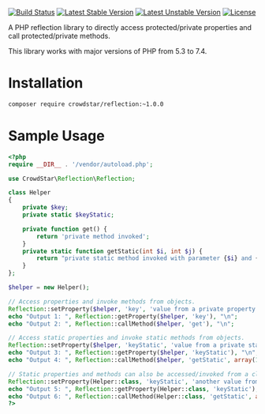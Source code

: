 [![Build Status](https://github.com/Crowdstar/reflection/workflows/Tests/badge.svg)](https://github.com/Crowdstar/reflection/actions)
[![Latest Stable Version](https://poser.pugx.org/Crowdstar/reflection/v/stable.svg)](https://packagist.org/packages/crowdstar/reflection)
[![Latest Unstable Version](https://poser.pugx.org/Crowdstar/reflection/v/unstable.svg)](https://packagist.org/packages/crowdstar/reflection)
[![License](https://poser.pugx.org/Crowdstar/reflection/license.svg)](https://packagist.org/packages/crowdstar/reflection)

A PHP reflection library to directly access protected/private properties and call protected/private methods.

This library works with major versions of PHP from 5.3 to 7.4.

# Installation

```bash
composer require crowdstar/reflection:~1.0.0
```

# Sample Usage

```php
<?php
require __DIR__ . '/vendor/autoload.php';

use CrowdStar\Reflection\Reflection;

class Helper
{
    private $key;
    private static $keyStatic;

    private function get() {
        return 'private method invoked';
    }
    private static function getStatic(int $i, int $j) {
        return "private static method invoked with parameter {$i} and {$j}";
    }
};

$helper = new Helper();

// Access properties and invoke methods from objects.
Reflection::setProperty($helper, 'key', 'value from a private property');
echo "Output 1: ", Reflection::getProperty($helper, 'key'), "\n";
echo "Output 2: ", Reflection::callMethod($helper, 'get'), "\n";

// Access static properties and invoke static methods from objects.
Reflection::setProperty($helper, 'keyStatic', 'value from a private static property');
echo "Output 3: ", Reflection::getProperty($helper, 'keyStatic'), "\n";
echo "Output 4: ", Reflection::callMethod($helper, 'getStatic', array(1, 2)), "\n";

// Static properties and methods can also be accessed/invoked from a class directly.
Reflection::setProperty(Helper::class, 'keyStatic', 'another value from a private static property');
echo "Output 5: ", Reflection::getProperty(Helper::class, 'keyStatic'), "\n";
echo "Output 6: ", Reflection::callMethod(Helper::class, 'getStatic', array(3, 4)), "\n";
?>
```
